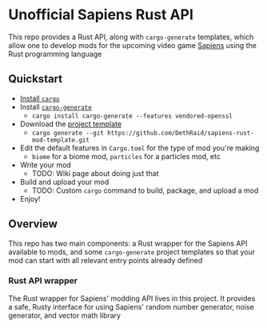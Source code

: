 # Unofficial Sapiens Rust API

This repo provides a Rust API, along with `cargo-generate` templates, which allow one to develop mods for the upcoming 
video game [Sapiens](https://store.steampowered.com/app/1060230/Sapiens/) using the Rust programming language

## Quickstart

* [Install `cargo`](https://www.rust-lang.org/tools/install)
* Install [`cargo-generate`](https://github.com/ashleygwilliams/cargo-generate)
    * `cargo install cargo-generate --features vendored-openssl`
* Download the [project template](https://github.com/DethRaid/sapiens-rust-mod-template)
    * `cargo generate --git https://github.com/DethRaid/sapiens-rust-mod-template.git`
* Edit the default features in `Cargo.toml` for the type of mod you're making
    * `biome` for a biome mod, `particles` for a particles mod, etc
* Write your mod
    * TODO: Wiki page about doing just that
* Build and upload your mod
    * TODO: Custom `cargo` command to build, package, and upload a mod
* Enjoy! 

## Overview
This repo has two main components: a Rust wrapper for the Sapiens API available to mods, and some `cargo-generate` 
project templates so that your mod can start with all relevant entry points already defined

### Rust API wrapper
The Rust wrapper for Sapiens' modding API lives in this project. It provides a safe, Rusty interface for using Sapiens'
random number generator, noise generator, and vector math library